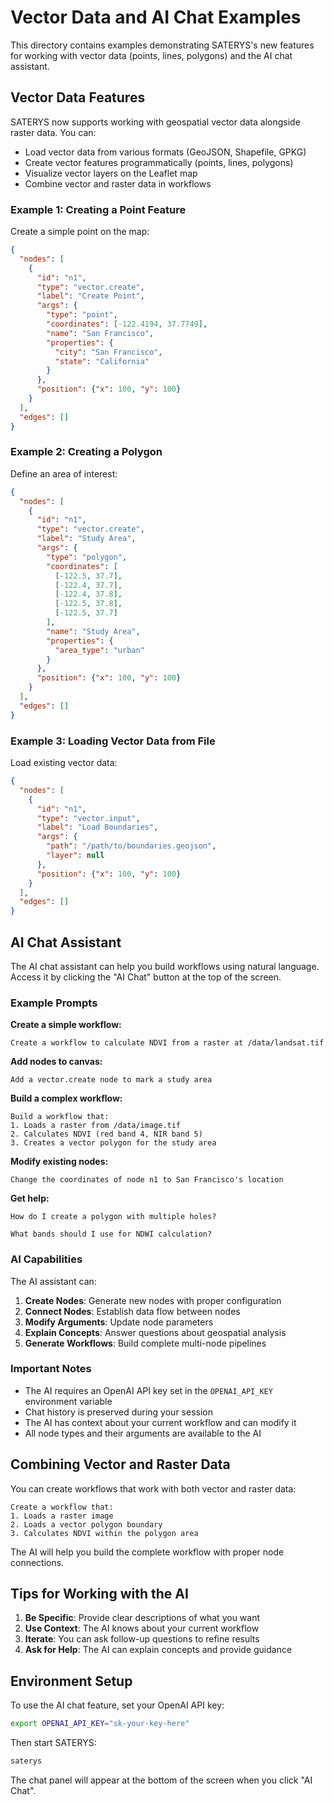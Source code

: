 # Vector Data and AI Chat Examples

This directory contains examples demonstrating SATERYS's new features for working with vector data (points, lines, polygons) and the AI chat assistant.

## Vector Data Features

SATERYS now supports working with geospatial vector data alongside raster data. You can:

- Load vector data from various formats (GeoJSON, Shapefile, GPKG)
- Create vector features programmatically (points, lines, polygons)
- Visualize vector layers on the Leaflet map
- Combine vector and raster data in workflows

### Example 1: Creating a Point Feature

Create a simple point on the map:

```json
{
  "nodes": [
    {
      "id": "n1",
      "type": "vector.create",
      "label": "Create Point",
      "args": {
        "type": "point",
        "coordinates": [-122.4194, 37.7749],
        "name": "San Francisco",
        "properties": {
          "city": "San Francisco",
          "state": "California"
        }
      },
      "position": {"x": 100, "y": 100}
    }
  ],
  "edges": []
}
```

### Example 2: Creating a Polygon

Define an area of interest:

```json
{
  "nodes": [
    {
      "id": "n1",
      "type": "vector.create",
      "label": "Study Area",
      "args": {
        "type": "polygon",
        "coordinates": [
          [-122.5, 37.7],
          [-122.4, 37.7],
          [-122.4, 37.8],
          [-122.5, 37.8],
          [-122.5, 37.7]
        ],
        "name": "Study Area",
        "properties": {
          "area_type": "urban"
        }
      },
      "position": {"x": 100, "y": 100}
    }
  ],
  "edges": []
}
```

### Example 3: Loading Vector Data from File

Load existing vector data:

```json
{
  "nodes": [
    {
      "id": "n1",
      "type": "vector.input",
      "label": "Load Boundaries",
      "args": {
        "path": "/path/to/boundaries.geojson",
        "layer": null
      },
      "position": {"x": 100, "y": 100}
    }
  ],
  "edges": []
}
```

## AI Chat Assistant

The AI chat assistant can help you build workflows using natural language. Access it by clicking the "AI Chat" button at the top of the screen.

### Example Prompts

**Create a simple workflow:**
```
Create a workflow to calculate NDVI from a raster at /data/landsat.tif
```

**Add nodes to canvas:**
```
Add a vector.create node to mark a study area
```

**Build a complex workflow:**
```
Build a workflow that:
1. Loads a raster from /data/image.tif
2. Calculates NDVI (red band 4, NIR band 5)
3. Creates a vector polygon for the study area
```

**Modify existing nodes:**
```
Change the coordinates of node n1 to San Francisco's location
```

**Get help:**
```
How do I create a polygon with multiple holes?
```

```
What bands should I use for NDWI calculation?
```

### AI Capabilities

The AI assistant can:

1. **Create Nodes**: Generate new nodes with proper configuration
2. **Connect Nodes**: Establish data flow between nodes
3. **Modify Arguments**: Update node parameters
4. **Explain Concepts**: Answer questions about geospatial analysis
5. **Generate Workflows**: Build complete multi-node pipelines

### Important Notes

- The AI requires an OpenAI API key set in the `OPENAI_API_KEY` environment variable
- Chat history is preserved during your session
- The AI has context about your current workflow and can modify it
- All node types and their arguments are available to the AI

## Combining Vector and Raster Data

You can create workflows that work with both vector and raster data:

```
Create a workflow that:
1. Loads a raster image
2. Loads a vector polygon boundary
3. Calculates NDVI within the polygon area
```

The AI will help you build the complete workflow with proper node connections.

## Tips for Working with the AI

1. **Be Specific**: Provide clear descriptions of what you want
2. **Use Context**: The AI knows about your current workflow
3. **Iterate**: You can ask follow-up questions to refine results
4. **Ask for Help**: The AI can explain concepts and provide guidance

## Environment Setup

To use the AI chat feature, set your OpenAI API key:

```bash
export OPENAI_API_KEY="sk-your-key-here"
```

Then start SATERYS:

```bash
saterys
```

The chat panel will appear at the bottom of the screen when you click "AI Chat".
